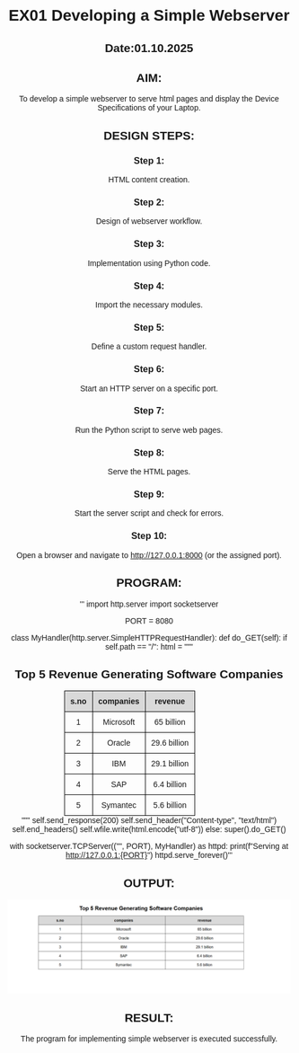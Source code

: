 # EX01 Developing a Simple Webserver
## Date:01.10.2025

## AIM:
To develop a simple webserver to serve html pages and display the Device Specifications of your Laptop.

## DESIGN STEPS:
### Step 1: 
HTML content creation.

### Step 2:
Design of webserver workflow.

### Step 3:
Implementation using Python code.

### Step 4:
Import the necessary modules.

### Step 5:
Define a custom request handler.

### Step 6:
Start an HTTP server on a specific port.

### Step 7:
Run the Python script to serve web pages.

### Step 8:
Serve the HTML pages.

### Step 9:
Start the server script and check for errors.

### Step 10:
Open a browser and navigate to http://127.0.0.1:8000 (or the assigned port).

## PROGRAM:
'''
import http.server
import socketserver

PORT = 8080

class MyHandler(http.server.SimpleHTTPRequestHandler):
    def do_GET(self):
        if self.path == "/":
            html = """
            <!DOCTYPE html>
            <html>
            <head>
                <title>Top 5 Revenue Generating Software Companies</title>
                <style>
                    body { font-family: Arial, sans-serif; text-align: center; margin-top: 30px; }
                    table { border-collapse: collapse; margin: auto; width: 60%; }
                    th, td { border: 1px solid black; padding: 10px; text-align: center; }
                    th { background-color: #d9d9d9; }
                </style>
            </head>
            <body>
                <h2>Top 5 Revenue Generating Software Companies</h2>
                <table>
                    <tr><th>s.no</th><th>companies</th><th>revenue</th></tr>
                    <tr><td>1</td><td>Microsoft</td><td>65 billion</td></tr>
                    <tr><td>2</td><td>Oracle</td><td>29.6 billion</td></tr>
                    <tr><td>3</td><td>IBM</td><td>29.1 billion</td></tr>
                    <tr><td>4</td><td>SAP</td><td>6.4 billion</td></tr>
                    <tr><td>5</td><td>Symantec</td><td>5.6 billion</td></tr>
                </table>
            </body>
            </html>
            """
            self.send_response(200)
            self.send_header("Content-type", "text/html")
            self.end_headers()
            self.wfile.write(html.encode("utf-8"))
        else:
            super().do_GET()

with socketserver.TCPServer(("", PORT), MyHandler) as httpd:
    print(f"Serving at http://127.0.0.1:{PORT}")
    httpd.serve_forever()'''
## OUTPUT:
![alt text](<Screenshot (19).png>)
## RESULT:
The program for implementing simple webserver is executed successfully.
